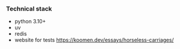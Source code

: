### Technical stack

- python 3.10+
- uv
- redis
- website for tests https://koomen.dev/essays/horseless-carriages/